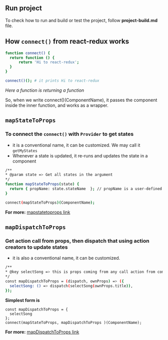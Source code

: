 ## Run project

To check how to run and build or test the project, follow **project-build.md** file.

## How `connect()` from react-redux works
```bash
function connect() {
  return function () {
      return 'Hi to react-redux';
  }
}

connect()(); # it prints Hi to react-redux
```
*Here a function is returning a function*

So, when we write connect()(ComponentName), it passes the component inside the inner function, and works as a wrapper.


## ``mapStateToProps`` 
### To connect the `connect()` with `Provider` to get states
- it is a conventional name, it can be customized. We may call it `getMyStates`
- Whenever a state is updated, it re-runs and updates the state in a component
```bash
/**
* @param state => Get all states in the argument
*/
function mapStateToProps(state) {
  return { propName: state.stateName  }; // propName is a user-defined name for prop element
}

connect(mapStateToProps)(ComponentName);
```
**For more:** [mapstatetoprops link](https://react-redux.js.org/api/connect#mapstatetoprops-state-ownprops--object)

## ``mapDispatchToProps ``
### Get action call from props, then dispatch that using action creators to update states
- it is also a conventional name, it can be customized.
```bash
/**
* @key selectSong => this is props coming from any call action from component
*/
const mapDispatchToProps = (dispatch, ownProps) => ({
  selectSong: () => dispatch(selectSong(ownProps.title)),
});
```
**Simplest form is**
```
const mapDispatchToProps = {
  selectSong
};
connect(mapStateToProps, mapDispatchToProps )(ComponentName);
```
**For more:** [mapDispatchToProps link](https://react-redux.js.org/api/connect#mapdispatchtoprops-object--dispatch-ownprops--object)
